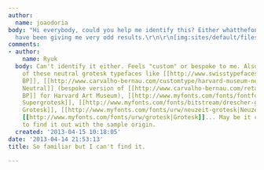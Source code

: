 ```yaml
---
author:
  name: joaodoria
body: "Hi everybody, could you help me identify this? Either whatthefont or identifont
  have been giving me very odd results.\r\n\r\n[img:sites/default/files/old-images/image_5069.jpeg]"
comments:
- author:
    name: Ryuk
  body: Can't identify it either. Feels "custom" or bespoke to me. Also reminds me
    of these neutral grotesk typefaces like [[http://www.swisstypefaces.com/fonts/suisse-bp|Suisse
    BP]], [[http://www.carvalho-bernau.com/customtype/harvard-museum-neutral|Harvard
    Neutral]] (bespoke version of [[http://www.carvalho-bernau.com/retailfonts/neutral|Neutral
    BP]] for Harvard Art Museum), [[http://www.myfonts.com/fonts/fontfont/ff-supergrotesk|FF
    Supergrotesk]], [[http://www.myfonts.com/fonts/bitstream/drescher-grotesk-bt|Drescher
    Grotesk]], [[http://www.myfonts.com/fonts/urw/neuzeit-grotesk|Neuzeit Grotesk]],
    [[http://www.myfonts.com/fonts/urw/grotesk|Grotesk]]... May be it could be easier
    to find it out with the sample origin.
  created: '2013-04-15 10:18:05'
date: '2013-04-14 21:53:13'
title: So familiar but I can't find it.

---
```

